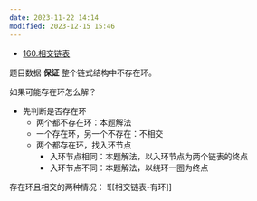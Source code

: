 ```yaml
---
date: 2023-11-22 14:14
modified: 2023-12-15 15:46
---
```

- [160.相交链表](https://leetcode.cn/problems/intersection-of-two-linked-lists/)

题目数据 **保证** 整个链式结构中不存在环。

如果可能存在环怎么解？

- 先判断是否存在环
	- 两个都不存在环：本题解法
	- 一个存在环，另一个不存在：不相交
	- 两个都存在环，找入环节点
		- 入环节点相同：本题解法，以入环节点为两个链表的终点
		- 入环节点不同：本题解法，以绕环一圈为终点

存在环且相交的两种情况：
![[相交链表-有环]]
